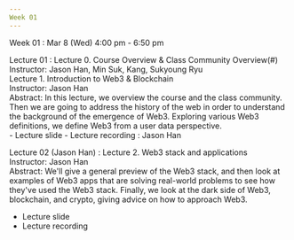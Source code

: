 ```yaml
---
Week 01
---
```


Week 01
  : Mar 8 (Wed) 4:00 pm - 6:50 pm

Lecture 01
  : Lecture 0. Course Overview & Class Community Overview(#)<br>
    Instructor: Jason Han, Min Suk, Kang, Sukyoung Ryu<br>
    Lecture 1. Introduction to Web3 & Blockchain<br>
    Instructor: Jason Han<br>
    Abstract: In this lecture, we overview the course and the class community. Then we are going to address the history of the web in order to understand the background of the emergence of Web3. Exploring various Web3 definitions, we define Web3 from a user data perspective.<br>
    - Lecture slide
    - Lecture recording
    : Jason Han

Lecture 02 (Jason Han)
  :
Lecture 2. Web3 stack and applications<br>
Instructor: Jason Han<br>
Abstract: We'll give a general preview of the Web3 stack, and then look at examples of Web3 apps that are solving real-world problems to see how they've used the Web3 stack. Finally, we look at the dark side of Web3, blockchain, and crypto, giving advice on how to approach Web3.<br> 
- Lecture slide
- Lecture recording
